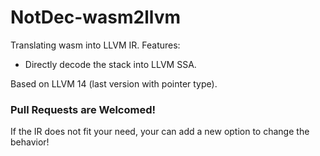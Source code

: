 # NotDec-wasm2llvm

Translating wasm into LLVM IR. Features:

- Directly decode the stack into LLVM SSA.

Based on LLVM 14 (last version with pointer type).

### Pull Requests are Welcomed!

If the IR does not fit your need, your can add a new option to change the behavior!

